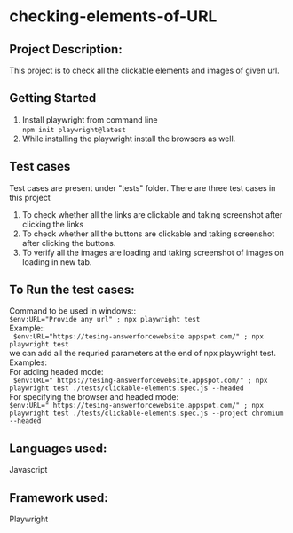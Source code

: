 # checking-elements-of-URL

## Project Description:
 This project is to check all the clickable elements and images of given url.

 ## Getting Started
  1. Install playwright from command line
    <br />  ```npm init playwright@latest```
  2. While installing the playwright install the browsers as well.

 ## Test cases
 Test cases are present under "tests" folder.
 There are three test cases in this project
 1. To check whether all the links are clickable and taking screenshot after clicking the links
 2. To check whether all the buttons are clickable and taking screenshot  after clicking the buttons.
 3. To verify all the images are loading and taking screenshot of images on loading in new tab.

  ## To Run the test cases:
  Command to be used in windows:: 
  <br /> ``` $env:URL="Provide any url" ; npx playwright test ```
  <br /> Example::
   <br /> ``` $env:URL="https://tesing-answerforcewebsite.appspot.com/" ; npx playwright test```
  <br /> we can add all the requried parameters at the end of npx playwright test. Examples:
   <br /> For adding headed mode:
   <br /> ``` $env:URL=" https://tesing-answerforcewebsite.appspot.com/" ; npx playwright test ./tests/clickable-elements.spec.js --headed```
   <br /> For specifying the browser and headed mode:
    <br /> ```$env:URL=" https://tesing-answerforcewebsite.appspot.com/" ; npx playwright test ./tests/clickable-elements.spec.js --project chromium --headed ```

## Languages used:
   Javascript
## Framework used:
   Playwright
